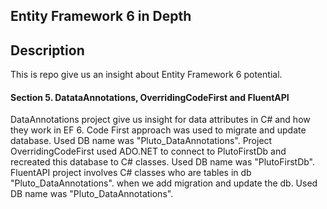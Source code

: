 ## Entity Framework 6 in Depth
## Description
This is repo give us an insight about Entity Framework 6 potential. 

#### Section 5. DatataAnnotations, OverridingCodeFirst and FluentAPI
DataAnnotations project give us insight for data attributes in C# and how they work in EF 6. Code First approach was used to migrate and update database. Used DB name was "Pluto_DataAnnotations". Project OverridingCodeFirst used ADO.NET to connect to PlutoFirstDb and recreated this database to C# classes. Used DB name was "PlutoFirstDb".
FluentAPI project involves C# classes who are tables in db "Pluto_DataAnnotations". when we add migration and update the db. Used DB name was "Pluto_DataAnnotations".
